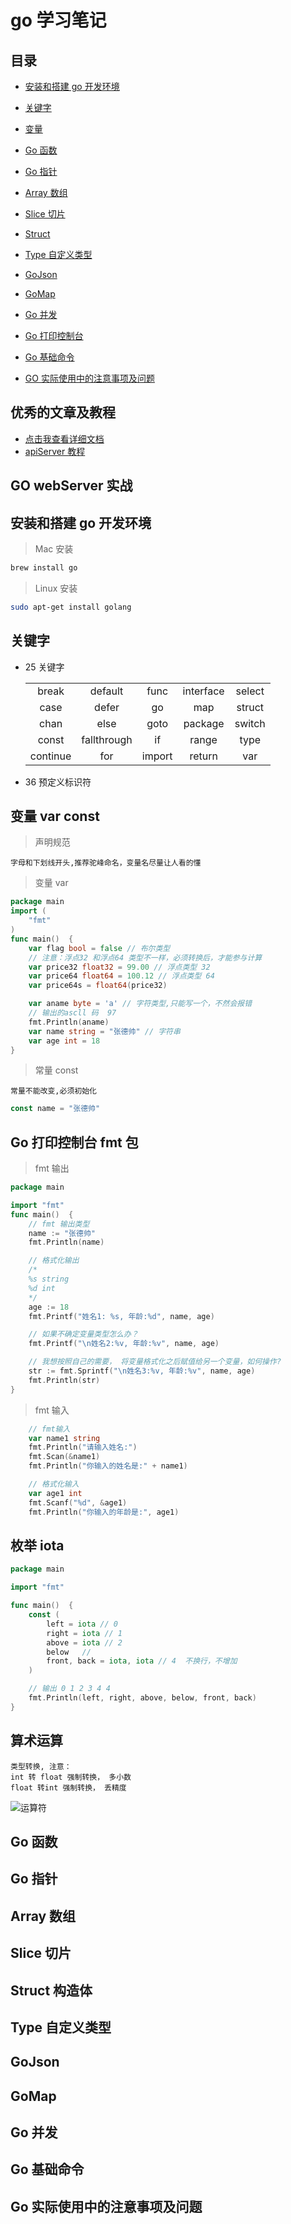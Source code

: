 # go 学习笔记

## 目录

- [安装和搭建 go 开发环境](#安装和搭建go开发环境)
- [关键字](#关键字)
- [变量](#变量)
- [Go 函数](#Go函数)
- [Go 指针](#Go指针)
- [Array 数组](#Array数组)
- [Slice 切片](#Slice切片)
- [Struct](#Struct构造体)
- [Type 自定义类型](#Type自定义类型)
- [GoJson](#GoJson)
- [GoMap](#GoMap)
- [Go 并发](#Go并发)
- [Go 打印控制台](#Go打印控制台)
- [Go 基础命令](#Go基础命令)

- [GO 实际使用中的注意事项及问题](#Go实际使用中的注意事项及问题)

## 优秀的文章及教程

- [点击我查看详细文档](https://www.liwenzhou.com/posts/Go/go_menu/)
- [apiServer 教程](http://47.104.107.180/category/Go)

## GO webServer 实战

## 安装和搭建 go 开发环境

> Mac 安装

```bash
brew install go
```

> Linux 安装

```bash
sudo apt-get install golang
```

## 关键字

- 25 关键字

  |          |             |        |           |        |
  | :------: | :---------: | :----: | :-------: | :----: |
  |  break   |   default   |  func  | interface | select |
  |   case   |    defer    |   go   |    map    | struct |
  |   chan   |    else     |  goto  |  package  | switch |
  |  const   | fallthrough |   if   |   range   |  type  |
  | continue |     for     | import |  return   |  var   |

- 36 预定义标识符

## 变量 var const

> 声明规范

    字母和下划线开头,推荐驼峰命名，变量名尽量让人看的懂

> 变量 var

```go
package main
import (
	"fmt"
)
func main()  {
	var flag bool = false // 布尔类型
	// 注意：浮点32 和浮点64 类型不一样，必须转换后，才能参与计算
	var price32 float32 = 99.00 // 浮点类型 32
	var price64 float64 = 100.12 // 浮点类型 64
	var price64s = float64(price32)

	var aname byte = 'a' // 字符类型,只能写一个，不然会报错
	// 输出的ascll 码  97
	fmt.Println(aname)
	var name string = "张德帅" // 字符串
	var age int = 18
}
```

> 常量 const

    常量不能改变,必须初始化

```go
const name = "张德帅"
```

## Go 打印控制台 fmt 包

> fmt 输出

```go
package main

import "fmt"
func main()  {
	// fmt 输出类型
	name := "张德帅"
	fmt.Println(name)

	// 格式化输出
	/*
	%s string
	%d int
	*/
	age := 18
	fmt.Printf("姓名1: %s, 年龄:%d", name, age)

	// 如果不确定变量类型怎么办？
	fmt.Printf("\n姓名2:%v, 年龄:%v", name, age)

	// 我想按照自己的需要， 将变量格式化之后赋值给另一个变量，如何操作?
	str := fmt.Sprintf("\n姓名3:%v, 年龄:%v", name, age)
	fmt.Println(str)
}
```

> fmt 输入

```go
	// fmt输入
	var name1 string
	fmt.Println("请输入姓名:")
	fmt.Scan(&name1)
	fmt.Println("你输入的姓名是:" + name1)

	// 格式化输入
	var age1 int
	fmt.Scanf("%d", &age1)
	fmt.Println("你输入的年龄是:", age1)
```

## 枚举 iota

```go
package main

import "fmt"

func main()  {
	const (
		left = iota // 0
		right = iota // 1
		above = iota // 2
		below   //
		front, back = iota, iota // 4  不换行，不增加
	)

	// 输出 0 1 2 3 4 4
	fmt.Println(left, right, above, below, front, back)
}
```

## 算术运算

    类型转换, 注意：
    int 转 float 强制转换， 多小数
    float 转int 强制转换， 丢精度

![运算符]("./public/img/Jietu20200822-152802.jpg")

## Go 函数

## Go 指针

## Array 数组

## Slice 切片

## Struct 构造体

## Type 自定义类型

## GoJson

## GoMap

## Go 并发

## Go 基础命令

## Go 实际使用中的注意事项及问题

